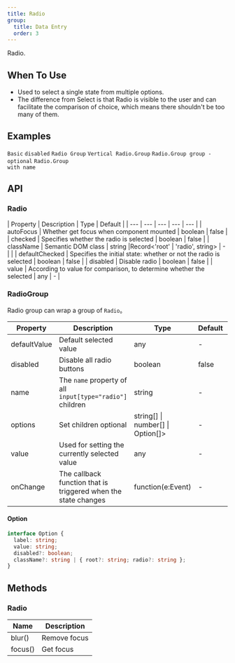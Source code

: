 ```yaml
---
title: Radio
group:
  title: Data Entry
  order: 3
---
```


Radio.

## When To Use

- Used to select a single state from multiple options.
- The difference from Select is that Radio is visible to the user and can facilitate the comparison of choice, which means there shouldn't be too many of them.

## Examples

<!-- prettier-ignore-start -->
<code src="./demo/basic.tsx">Basic</code>
<code src="./demo/disabled.tsx">disabled</code>
<code src="./demo/radiogroup.tsx">Radio Group</code>
<code src="./demo/radiogroup-more.tsx">Vertical Radio.Group</code>
<code src="./demo/radiogroup-options.tsx">Radio.Group group - optional</code>
<code src="./demo/radiogroup-with-name.tsx">Radio.Group with name</code>
<!-- prettier-ignore-end -->

## API

### Radio

| Property | Description | Type | Default |
| --- | --- | --- | --- | --- |
| autoFocus | Whether get focus when component mounted | boolean | false |
| checked | Specifies whether the radio is selected | boolean | false |
| className | Semantic DOM class | string \|Record<'root' \| 'radio', string> | - |  |
| defaultChecked | Specifies the initial state: whether or not the radio is selected | boolean | false |
| disabled | Disable radio | boolean | false |
| value | According to value for comparison, to determine whether the selected | any | - |

### RadioGroup

Radio group can wrap a group of `Radio`。

| Property | Description | Type | Default | Version |
| --- | --- | --- | --- | --- |
| defaultValue | Default selected value | any | - |  |
| disabled | Disable all radio buttons | boolean | false |  |
| name | The `name` property of all `input[type="radio"]` children | string | - |  |
| options | Set children optional | string\[] \| number\[] \| Option\[]> | - |  |
| value | Used for setting the currently selected value | any | - |  |
| onChange | The callback function that is triggered when the state changes | function(e:Event) | - |  |

#### Option

```typescript
interface Option {
  label: string;
  value: string;
  disabled?: boolean;
  className?: string | { root?: string; radio?: string };
}
```

## Methods

### Radio

| Name    | Description  |
| ------- | ------------ |
| blur()  | Remove focus |
| focus() | Get focus    |
